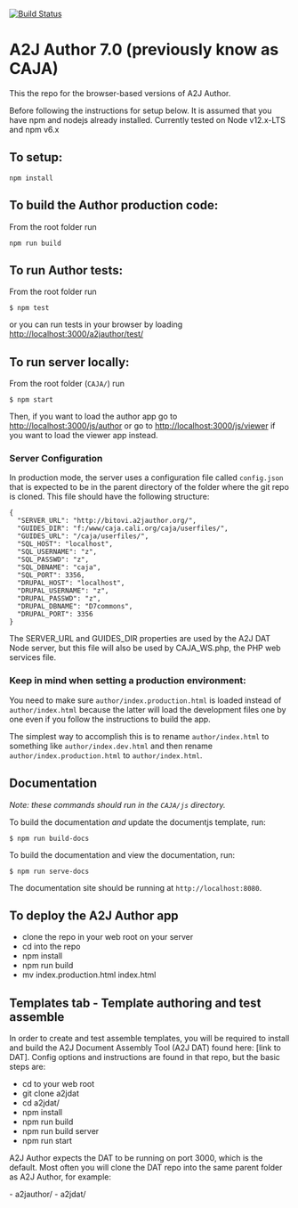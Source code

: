 [![Build Status](https://travis-ci.com/CCALI/CAJA.svg?token=2eqmqTqtZG7xAzR9G89f&branch=develop)](https://travis-ci.com/CCALI/CAJA)

A2J Author 7.0 (previously know as CAJA)
====

This the repo for the browser-based versions of A2J Author.

Before following the instructions for setup below.  It is assumed that you have npm and nodejs already installed. Currently tested on Node v12.x-LTS and npm v6.x


## To setup:
```
npm install
```


## To build the Author production code:

From the root folder run
```
npm run build
```

## To run Author tests:

From the root folder run
```
$ npm test
```

or you can run tests in your browser by loading [http://localhost:3000/a2jauthor/test/](http://localhost:3000/a2jauthor/test/)


## To run server locally:

From the root folder (`CAJA/`) run

```
$ npm start
```

Then, if you want to load the author app go to
[http://localhost:3000/js/author](http://localhost:3000/js/author) or go to
[http://localhost:3000/js/viewer](http://localhost:3000/js/viewer) if you want
to load the viewer app instead.

### Server Configuration

In production mode, the server uses a configuration file called `config.json`
that is expected to be in the parent directory of the folder where the git repo
is cloned. This file should have the following structure:
```
{
  "SERVER_URL": "http://bitovi.a2jauthor.org/",
  "GUIDES_DIR": "f:/www/caja.cali.org/caja/userfiles/",
  "GUIDES_URL": "/caja/userfiles/",
  "SQL_HOST": "localhost",
  "SQL_USERNAME": "z",
  "SQL_PASSWD": "z",
  "SQL_DBNAME": "caja",
  "SQL_PORT": 3356,
  "DRUPAL_HOST": "localhost",
  "DRUPAL_USERNAME": "z",
  "DRUPAL_PASSWD": "z",
  "DRUPAL_DBNAME": "D7commons",
  "DRUPAL_PORT": 3356
}
```
The SERVER_URL and GUIDES_DIR properties are used by the A2J DAT Node server, but
this file will also be used by CAJA_WS.php, the PHP web services file.

### Keep in mind when setting a production environment:

You need to make sure `author/index.production.html` is loaded instead of `author/index.html` because the latter will load the development files one by one even if you follow the instructions to build the app.

The simplest way to accomplish this is to rename `author/index.html` to something like `author/index.dev.html` and then rename `author/index.production.html` to `author/index.html`.

## Documentation
*Note: these commands should run in the `CAJA/js` directory.*

To build the documentation *and* update the documentjs template, run:

```
$ npm run build-docs
```

To build the documentation and view the documentation, run:

```
$ npm run serve-docs
```

The documentation site should be running at `http://localhost:8080`.

## To deploy the A2J Author app

- clone the repo in your web root on your server
- cd into the repo
- npm install
- npm run build
- mv index.production.html index.html

## Templates tab - Template authoring and test assemble

In order to create and test assemble templates, you will be required to install and build the A2J Document Assembly Tool (A2J DAT) found here: [link to DAT]. Config options and instructions are found in that repo, but the basic steps are:

- cd to your web root
- git clone a2jdat
- cd a2jdat/
- npm install
- npm run build
- npm run build server
- npm run start

A2J Author expects the DAT to be running on port 3000, which is the default. Most often you will clone the DAT repo into the same parent folder as A2J Author, for example:

<webroot>
 - a2jauthor/
 - a2jdat/
